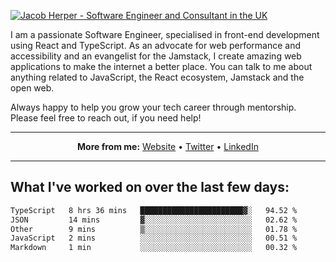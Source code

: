 [![Jacob Herper - Software Engineer and Consultant in the UK](https://res.cloudinary.com/jacobherper/image/upload/v1641506277/gh-image.png)](https://jacobherper.com/)

I am a passionate Software Engineer, specialised in front-end development using React and TypeScript. As an advocate for web performance and accessibility and an evangelist for the Jamstack, I create amazing web applications to make the internet a better place. You can talk to me about anything related to JavaScript, the React ecosystem, Jamstack and the open web.

Always happy to help you grow your tech career through mentorship. Please feel free to reach out, if you need help!

---

<p align="center">
  <strong>More from me:</strong> 
  <a href="https://jacobherper.com/">Website</a> •
  <a href="https://twitter.com/intent/follow?screen_name=jakeherp&tw_p=followbutton">Twitter</a> •
  <a href="https://www.linkedin.com/in/jacobherper/">LinkedIn</a>
</p>

---

## What I've worked on over the last few days:

<!--START_SECTION:waka-->

```txt
TypeScript   8 hrs 36 mins   ███████████████████████▓░   94.52 %
JSON         14 mins         ▓░░░░░░░░░░░░░░░░░░░░░░░░   02.62 %
Other        9 mins          ▒░░░░░░░░░░░░░░░░░░░░░░░░   01.78 %
JavaScript   2 mins          ░░░░░░░░░░░░░░░░░░░░░░░░░   00.51 %
Markdown     1 min           ░░░░░░░░░░░░░░░░░░░░░░░░░   00.32 %
```

<!--END_SECTION:waka-->

